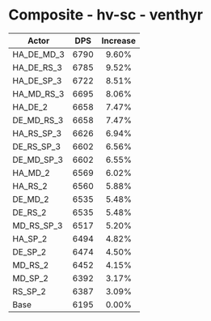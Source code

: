 # Composite - hv-sc - venthyr
| Actor | DPS | Increase |
|---|:---:|:---:|
|HA_DE_MD_3|6790|9.60%|
|HA_DE_RS_3|6785|9.52%|
|HA_DE_SP_3|6722|8.51%|
|HA_MD_RS_3|6695|8.06%|
|HA_DE_2|6658|7.47%|
|DE_MD_RS_3|6658|7.47%|
|HA_RS_SP_3|6626|6.94%|
|DE_RS_SP_3|6602|6.56%|
|DE_MD_SP_3|6602|6.55%|
|HA_MD_2|6569|6.02%|
|HA_RS_2|6560|5.88%|
|DE_MD_2|6535|5.48%|
|DE_RS_2|6535|5.48%|
|MD_RS_SP_3|6517|5.20%|
|HA_SP_2|6494|4.82%|
|DE_SP_2|6474|4.50%|
|MD_RS_2|6452|4.15%|
|MD_SP_2|6392|3.17%|
|RS_SP_2|6387|3.09%|
|Base|6195|0.00%|
